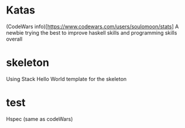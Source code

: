 # Katas
(CodeWars info)[https://www.codewars.com/users/soulomoon/stats]
A newbie trying the best to improve haskell skills and programming skills overall
# skeleton
Using Stack Hello World template for the skeleton
# test
Hspec (same as codeWars)
